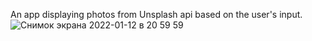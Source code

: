 An app displaying photos from Unsplash api based on the user's input.
![Снимок экрана 2022-01-12 в 20 59 59](https://user-images.githubusercontent.com/61340209/149196165-27864a24-4e56-4616-8671-501bb860f79b.png)
